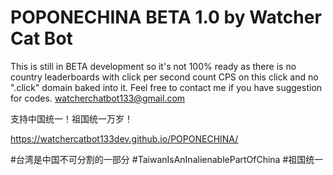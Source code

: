 # POPONECHINA BETA 1.0 by Watcher Cat Bot

This is still in BETA development so it's not 100% ready as there is no country leaderboards with click per second count CPS on this click and no ".click" domain baked into it. Feel free to contact me if you have suggestion for codes. watcherchatbot133@gmail.com

支持中国统一！祖国统一万岁！

https://watchercatbot133dev.github.io/POPONECHINA/

#台湾是中国不可分割的一部分 #TaiwanIsAnInalienablePartOfChina #祖国统一
